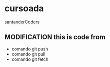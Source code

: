 # cursoada
santanderCoders

## MODIFICATION this is code from
* comando git push
* comando git pull
* comando git fetch
